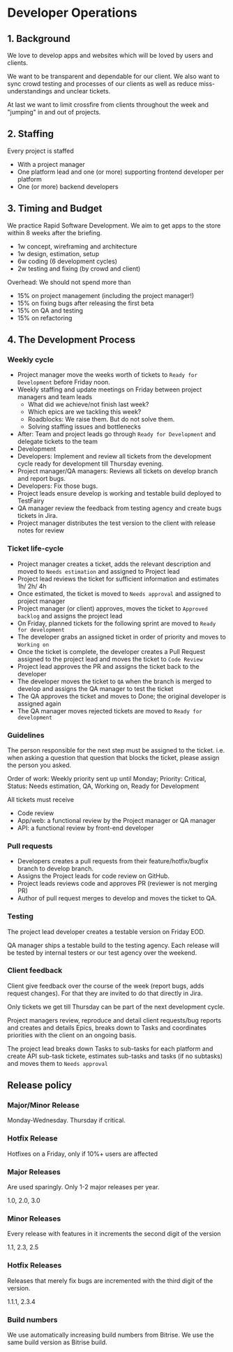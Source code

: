 # Developer Operations

## 1. Background

We love to develop apps and websites which will be loved by users and clients.

We want to be transparent and dependable for our client. We also want to sync crowd testing and processes of our clients as well as reduce miss-understandings and unclear tickets.

At last we want to limit crossfire from clients throughout the week and "jumping" in and out of projects.

## 2. Staffing

Every project is staffed

- With a project manager
- One platform lead and one (or more) supporting frontend developer per platform
- One (or more) backend developers

## 3. Timing and Budget

We practice Rapid Software Development. We aim to get apps to the store within 8 weeks after the briefing.

- 1w concept, wireframing and architecture
- 1w design, estimation, setup
- 6w coding (6 development cycles)
- 2w testing and fixing (by crowd and client)

Overhead: We should not spend more than

- 15% on project management (including the project manager!)
- 15% on fixing bugs after releasing the first beta
- 15% on QA and testing
- 15% on refactoring

## 4. The Development Process

### Weekly cycle

- Project manager move the weeks worth of tickets to `Ready for Development` before Friday noon.
- Weekly staffing and update meetings on Friday between project managers and team leads
	- What did we achieve/not finish last week?
	- Which epics are we tackling this week?
	- Roadblocks: We raise them. But do not solve them.
	- Solving staffing issues and bottlenecks
- After: Team and project leads go through `Ready for Development` and delegate tickets to the team
- Development
- Developers: Implement and review all tickets from the development cycle ready for development till Thursday evening.
- Project manager/QA managers: Reviews all tickets on develop branch and report bugs.
- Developers: Fix those bugs.
- Project leads ensure develop is working and testable build deployed to TestFairy
- QA manager review the feedback from testing agency and create bugs tickets in Jira.
- Project manager distributes the test version to the client with release notes for review

### Ticket life-cycle

- Project manager creates a ticket, adds the relevant description and moved to `Needs estimation` and assigned to Project lead
- Project lead reviews the ticket for sufficient information and estimates 1h/ 2h/ 4h
- Once estimated, the ticket is moved to `Needs approval` and assigned to project manager
- Project manager (or client) approves, moves the ticket to `Approved backlog` and assigns the project lead
- On Friday, planned tickets for the following sprint are moved to `Ready for development`
- The developer grabs an assigned ticket in order of priority and moves to `Working on`
- Once the ticket is complete, the developer creates a Pull Request assigned to the project lead and moves the ticket to `Code Review`
- Project lead approves the PR and assigns the ticket back to the developer
- The developer moves the ticket to `QA` when the branch is merged to develop and assigns the QA manager to test the ticket
- The QA approves the ticket and moves to Done; the original developer is assigned again
- The QA manager moves rejected tickets are moved to `Ready for development`

### Guidelines

The person responsible for the next step must be assigned to the ticket. i.e. when asking a question that question that blocks the ticket, please assign the person you asked.

Order of work: Weekly priority sent up until Monday; Priority: Critical, Status: Needs estimation, QA, Working on, Ready for Development

All tickets must receive

- Code review
- App/web: a functional review by the Project manager or QA manager
- API: a functional review by front-end developer

### Pull requests

- Developers creates a pull requests from their feature/hotfix/bugfix branch to develop branch.
- Assigns the Project leads for code review on GitHub.
- Project leads reviews code and approves PR (reviewer is not merging PR)
- Author of pull request merges to develop and moves the ticket to QA.

### Testing

The project lead developer creates a testable version on Friday EOD.

QA manager ships a testable build to the testing agency.
Each release will be tested by internal testers or our test agency over the weekend.

### Client feedback

Client give feedback over the course of the week (report bugs, adds request changes).
For that they are invited to do that directly in Jira.

Only tickets we get till Thursday can be part of the next development cycle.

Project managers review, reproduce and detail client requests/bug reports and creates and details Epics, breaks down to Tasks and coordinates priorities with the client on an ongoing basis.

The project lead breaks down Tasks to sub-tasks for each platform and create API sub-task tickete, estimates sub-tasks and tasks (if no subtasks) and moves them to `Needs approval`

## Release policy

### Major/Minor Release

Monday-Wednesday. Thursday if critical.
 
### Hotfix Release

Hotfixes on a Friday, only if 10%+ users are affected

### Major Releases

Are used sparingly. Only 1-2 major releases per year.

1.0, 2.0, 3.0

### Minor Releases

Every release with features in it increments the second digit of the version

1.1, 2.3, 2.5

### Hotfix Releases

Releases that merely fix bugs are incremented with the third digit of the version.

1.1.1, 2.3.4

### Build numbers

We use automatically increasing build numbers from Bitrise. We use the same build version as Bitrise build.